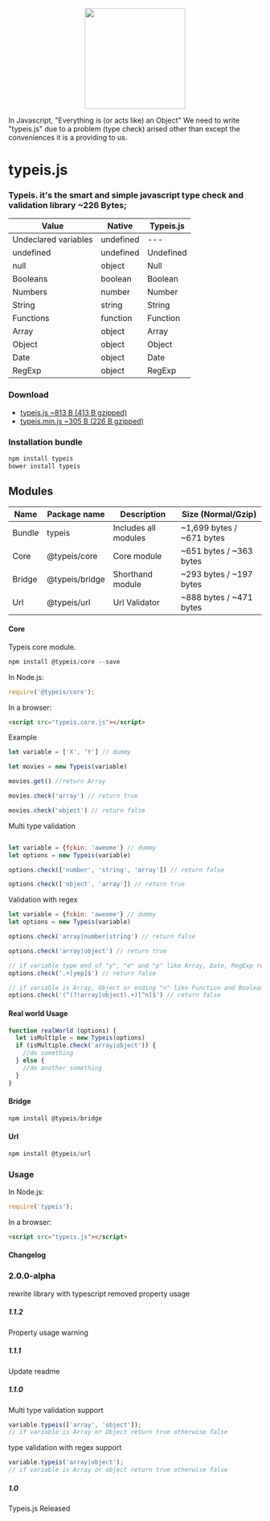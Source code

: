 <p align="center"><a href="https://typeis.github.io/" target="_blank"><img width="200"src="https://typeis.github.io/typeis.png"></a></p>

In Javascript, "Everything is (or acts like) an Object"
We need to write "typeis.js" due to a problem (type check) arised other than except the conveniences it is a providing to us.

# typeis.js

### Typeis. it's the smart and simple javascript type check and validation library ~226 Bytes;

|Value                  |Native     |Typeis.js  |
|---                    |---        |---        |
|Undeclared variables   |undefined  |---        |
|undefined              |undefined  |Undefined  |
|null                   |object     |Null       |
|Booleans               |boolean    |Boolean    |
|Numbers                |number     |Number     |
|String                 |string     |String     |
|Functions              |function   |Function   |
|Array                  |object     |Array      |
|Object                 |object     |Object     |
|Date                   |object     |Date       |
|RegExp                 |object     |RegExp     |

### Download

* [typeis.js ~813 B (413 B gzipped)](https://raw.githubusercontent.com/typeis/typeisjs/master/typeis.js)
* [typeis.min.js ~305 B (226 B gzipped)](https://raw.githubusercontent.com/typeis/typeisjs/master/dist/typeis.min.js)

### Installation bundle
```javascript
npm install typeis
bower install typeis
```

## Modules
|Name      |Package name       |Description           |Size (Normal/Gzip)
|---       |---                |---                   |---              |
|Bundle    |typeis             |Includes all modules  | ~1,699 bytes / ~671 bytes |
|Core      |@typeis/core       |Core module           | ~651 bytes / ~363 bytes   |
|Bridge    |@typeis/bridge     |Shorthand module      | ~293 bytes / ~197 bytes   |
|Url       |@typeis/url        |Url Validator         | ~888 bytes / ~471 bytes   |


#### Core
Typeis core module.

```javascript
npm install @typeis/core --save
```

In Node.js:
```javascript
require('@typeis/core');
```
In a browser:
```html
<script src="typeis.core.js"></script>
```

Example
```javascript
let variable = ['X', 'Y'] // dummy

let movies = new Typeis(variable)

movies.get() //return Array

movies.check('array') // return true

movies.check('object') // return false

```

Multi type validation
```javascript

let variable = {fckin: 'aweome'} // dummy
let options = new Typeis(variable)

options.check(['number', 'string', 'array']) // return false

options.check(['object', 'array']) // return true

```

Validation with regex
```javascript
let variable = {fckin: 'aweome'} // dummy
let options = new Typeis(variable)

options.check('array|number|string') // return false

options.check('array|object') // return true

// if variable type end of "y", "e" and "p" like Array, Date, RegExp return true otherwise false
options.check('.+[yep]$') // return false

// if variable is Array, Object or ending "n" like Function and Boolean return false otherwise true
options.check('(^(?!array|object).+)[^n]$') // return false

```

#### Real world Usage

```javascript 
function realWorld (options) {
  let isMultiple = new Typeis(options)
  if (isMultiple.check('array|object')) {
    //do something
  } else {
    //do another something
  }
}
```

#### Bridge

```javascript
npm install @typeis/bridge
```


#### Url

```javascript
npm install @typeis/url
```



### Usage
In Node.js:
```javascript
require('typeis');
```
In a browser:
```html
<script src="typeis.js"></script>
```



#### Changelog

### 2.0.0-alpha
rewrite library with typescript
removed property usage

##### 1.1.2
Property usage warning

##### 1.1.1
Update readme

##### 1.1.0
Multi type validation support
```javascript
variable.typeis(['array', 'object']);
// if variable is Array or Object return true otherwise false
```
type validation with regex support
```javascript
variable.typeis('array|object');
// if variable is Array or object return true otherwise false
```

##### 1.0
Typeis.js Released

